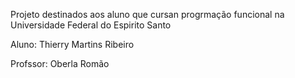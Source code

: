Projeto destinados aos aluno que cursan progrmação funcional na Universidade Federal do Espirito Santo 


Aluno: Thierry Martins Ribeiro 

Profssor: Oberla Romão 
 
